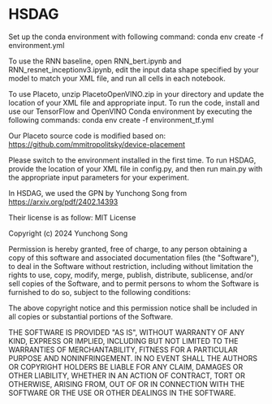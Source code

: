 # HSDAG
Set up the conda environment with following command:
conda env create -f environment.yml 

To use the RNN baseline, open RNN_bert.ipynb and RNN_resnet_inceptionv3.ipynb, edit the input data shape specified by your model to match your XML file, and run all cells in each notebook. 

To use Placeto, unzip PlacetoOpenVINO.zip in your directory and update the location of your XML file and appropriate input. To run the code, install and use our TensorFlow and OpenVINO Conda environment by executing the following commands:
conda env create -f environment_tf.yml 

Our Placeto source code is modified based on: https://github.com/mmitropolitsky/device-placement

Please switch to the environment installed in the first time.
To run HSDAG, provide the location of your XML file in config.py, and then run main.py with the appropriate input parameters for your experiment.

In HSDAG, we used the GPN by Yunchong Song from https://arxiv.org/pdf/2402.14393

Their license is as follow:
MIT License

Copyright (c) 2024 Yunchong Song

Permission is hereby granted, free of charge, to any person obtaining a copy
of this software and associated documentation files (the "Software"), to deal
in the Software without restriction, including without limitation the rights
to use, copy, modify, merge, publish, distribute, sublicense, and/or sell
copies of the Software, and to permit persons to whom the Software is
furnished to do so, subject to the following conditions:

The above copyright notice and this permission notice shall be included in all
copies or substantial portions of the Software.

THE SOFTWARE IS PROVIDED "AS IS", WITHOUT WARRANTY OF ANY KIND, EXPRESS OR
IMPLIED, INCLUDING BUT NOT LIMITED TO THE WARRANTIES OF MERCHANTABILITY,
FITNESS FOR A PARTICULAR PURPOSE AND NONINFRINGEMENT. IN NO EVENT SHALL THE
AUTHORS OR COPYRIGHT HOLDERS BE LIABLE FOR ANY CLAIM, DAMAGES OR OTHER
LIABILITY, WHETHER IN AN ACTION OF CONTRACT, TORT OR OTHERWISE, ARISING FROM,
OUT OF OR IN CONNECTION WITH THE SOFTWARE OR THE USE OR OTHER DEALINGS IN THE
SOFTWARE.
